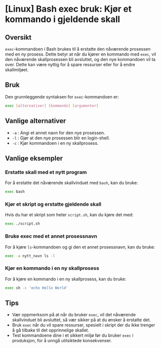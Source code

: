 # [Linux] Bash exec bruk: Kjør et kommando i gjeldende skall

## Oversikt
`exec`-kommandoen i Bash brukes til å erstatte den nåværende prosessen med en ny prosess. Dette betyr at når du kjører en kommando med `exec`, vil den nåværende skallprosessen bli avsluttet, og den nye kommandoen vil ta over. Dette kan være nyttig for å spare ressurser eller for å endre skallmiljøet.

## Bruk
Den grunnleggende syntaksen for `exec`-kommandoen er:

```bash
exec [alternativer] [kommando] [argumenter]
```

## Vanlige alternativer
- `-a` : Angi et annet navn for den nye prosessen.
- `-l` : Gjør at den nye prosessen blir en login-shell.
- `-c` : Kjør kommandoen i en ny skallprosess.

## Vanlige eksempler

### Erstatte skall med et nytt program
For å erstatte det nåværende skallvinduet med `bash`, kan du bruke:

```bash
exec bash
```

### Kjør et skript og erstatte gjeldende skall
Hvis du har et skript som heter `script.sh`, kan du kjøre det med:

```bash
exec ./script.sh
```

### Bruke exec med et annet prosessnavn
For å kjøre `ls`-kommandoen og gi den et annet prosessnavn, kan du bruke:

```bash
exec -a nytt_navn ls -l
```

### Kjør en kommando i en ny skallprosess
For å kjøre en kommando i en ny skallprosess, kan du bruke:

```bash
exec sh -c 'echo Hello World'
```

## Tips
- Vær oppmerksom på at når du bruker `exec`, vil det nåværende skallvinduet bli avsluttet, så vær sikker på at du ønsker å erstatte det.
- Bruk `exec` når du vil spare ressurser, spesielt i skript der du ikke trenger å gå tilbake til det opprinnelige skallet.
- Test kommandoene dine i et sikkert miljø før du bruker `exec` i produksjon, for å unngå utilsiktede konsekvenser.